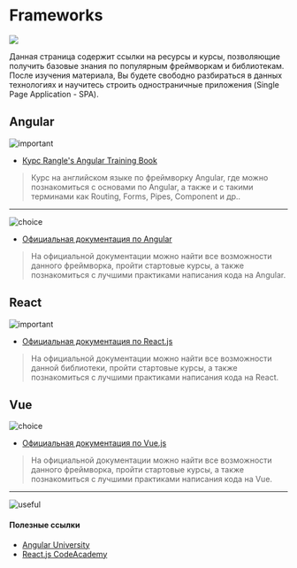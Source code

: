  # Frameworks
![](./images/roadmap-basic.png)

Данная страница содержит ссылки на ресурсы и курсы, позволяющие получить базовые знания по популярным фреймворкам и библиотекам. После изучения материала, Вы будете свободно разбираться в данных технологиях и научитесь строить одностраничные приложения (Single Page Application - SPA).

## Angular

![important]

* [Курс Rangle's Angular Training Book](https://angular-2-training-book.rangle.io/)

> Курс на английском языке по фреймворку Angular, где можно познакомиться с основами по Angular, а также и с такими терминами как Routing, Forms, Pipes, Component и др..

---
![choice]

* [Официальная документация по Angular](https://angular.io/tutorial)

> На официальной документации можно найти все возможности данного фреймворка, пройти стартовые курсы, а также познакомиться с лучшими практиками написания кода на Angular.
 
 ## React
 
 ![important]
 
* [Официальная документация по React.js](https://reactjs.org/)

> На официальной документации можно найти все возможности данной библиотеки, пройти стартовые курсы, а также познакомиться с лучшими практиками написания кода на React.

## Vue

![choice]

* [Официальная документация по Vue.js](https://vuejs.org/)

> На официальной документации можно найти все возможности данного фреймворка, пройти стартовые курсы, а также познакомиться с лучшими практиками написания кода на Vue.

---
![useful]

#### Полезные ссылки

* [Angular University](https://angular-university.io/)
* [React.js CodeAcademy](https://www.codecademy.com/learn/react-101)

[important]: https://github.com/js-machine/dashboard/blob/master/knowledge-map/images/important.png
[choice]: https://github.com/js-machine/dashboard/blob/master/knowledge-map/images/choice.png
[useful]: https://github.com/js-machine/dashboard/blob/master/knowledge-map/images/useful.png
